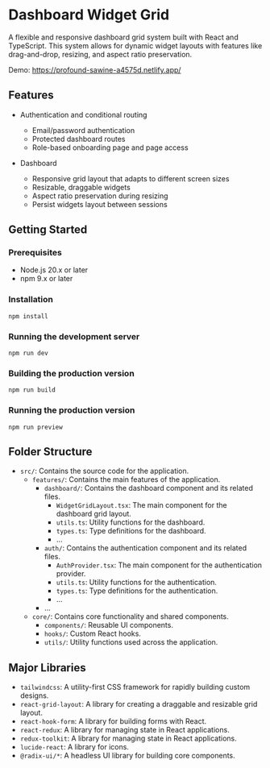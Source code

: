 # Dashboard Widget Grid

A flexible and responsive dashboard grid system built with React and TypeScript. This system allows for dynamic widget layouts with features like drag-and-drop, resizing, and aspect ratio preservation.

Demo: https://profound-sawine-a4575d.netlify.app/

## Features

- Authentication and conditional routing

  - Email/password authentication
  - Protected dashboard routes
  - Role-based onboarding page and page access

- Dashboard
  - Responsive grid layout that adapts to different screen sizes
  - Resizable, draggable widgets
  - Aspect ratio preservation during resizing
  - Persist widgets layout between sessions

## Getting Started

### Prerequisites

- Node.js 20.x or later
- npm 9.x or later

### Installation

```
npm install
```

### Running the development server

```
npm run dev
```

### Building the production version

```
npm run build
```

### Running the production version

```
npm run preview
```

## Folder Structure

- `src/`: Contains the source code for the application.
  - `features/`: Contains the main features of the application.
    - `dashboard/`: Contains the dashboard component and its related files.
      - `WidgetGridLayout.tsx`: The main component for the dashboard grid layout.
      - `utils.ts`: Utility functions for the dashboard.
      - `types.ts`: Type definitions for the dashboard.
      - ...
    - `auth/`: Contains the authentication component and its related files.
      - `AuthProvider.tsx`: The main component for the authentication provider.
      - `utils.ts`: Utility functions for the authentication.
      - `types.ts`: Type definitions for the authentication.
      - ...
    - ...
  - `core/`: Contains core functionality and shared components.
    - `components/`: Reusable UI components.
    - `hooks/`: Custom React hooks.
    - `utils/`: Utility functions used across the application.

## Major Libraries

- `tailwindcss`: A utility-first CSS framework for rapidly building custom designs.
- `react-grid-layout`: A library for creating a draggable and resizable grid layout.
- `react-hook-form`: A library for building forms with React.
- `react-redux`: A library for managing state in React applications.
- `redux-toolkit`: A library for managing state in React applications.
- `lucide-react`: A library for icons.
- `@radix-ui/*`: A headless UI library for building core components.
